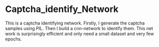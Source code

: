 # Captcha_identify_Network
 This is a captcha identifying network. Firstly, I generate the captcha samples using PIL. Then I build a cnn-network to identify them. This net work is surprisingly efficient and only need a small dataset and very few epochs.
